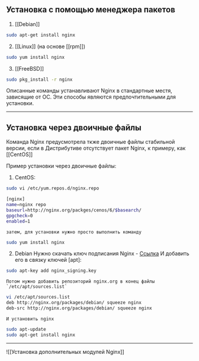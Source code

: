 ## Установка с помощью менеджера пакетов

1. [[Debian]]
```bash
sudo apt-get install nginx
```
2. [[Linux]] (на основе [[rpm]])
```bash
sudo yum install nginx
```
3. [[FreeBSD]]
```bash
sudo pkg_install -r nginx
```

Описанные команды устанавливают Nginx в стандартные местя, зависящие от ОС. Эти способы являются предпочтительными для установки.

---
## Установка через двоичные файлы 

Команда Nginx предусмотрела ткже двоичные файлы стабильной версии, если в Дистрибутиве отсутствует пакет Nginx, к примеру, как [[CentOS]] 

Пример установки через двоичные файлы:
1. CentOS:
```bash
sudo vi /etc/yum.repos.d/nginx.repo

[nginx]
name=nginx repo
baseurl=http://nginx.org/packges/cenos/6/$basearch/
gpgcheck=0
enabled=1
```
	затем, для установки нужно просто выполнить команду
```bash
sudo yum install nginx
```

2. Debian
	Нужно скачать ключ подписания Nginx - [Ссылка](http://nginx.org/keys/nginx_signing.key)
	И добавить его в связку ключей [apt]:
```bash
sudo apt-key add nginx_signing.key
```
	Потом нужно добавить репозиторий nginx.org в конец файлы `/etc/apt/sources.list`
```bash
vi /etc/apt/sources.list
deb http://nginx.org/packages/debian/ squeeze nginx
deb-src http://nginx.org/packages/debian/ squeeze nginx
```
	И установить nginx
```bash
sudo apt-update 
sudo apt-get install nginx
```

---

![[Установка дополнительных модулей Nginx]]